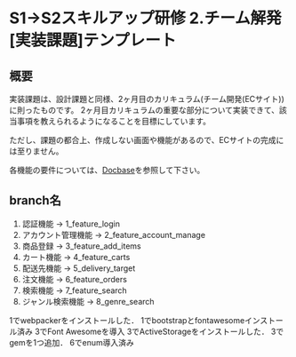 # S1→S2スキルアップ研修 2.チーム解発[実装課題]テンプレート
## 概要
実装課題は、設計課題と同様、2ヶ月目のカリキュラム(チーム開発(ECサイト))に則ったものです。
2ヶ月目カリキュラムの重要な部分について実装できて、該当事項を教えられるようになることを目標にしています。

ただし、課題の都合上、作成しない画面や機能があるので、ECサイトの完成には至りません。

各機能の要件については、[Docbase](https://docbase.io/posts/981614/sharing/c6bf1283-d32e-4ba8-bc43-a8c869bd3f4e)を参照して下さい。

## branch名
1. 認証機能 → 1_feature_login
2. アカウント管理機能 → 2_feature_account_manage
3. 商品登録 → 3_feature_add_items
4. カート機能 → 4_feature_carts
5. 配送先機能 → 5_delivery_target
6. 注文機能 → 6_feature_orders
7. 検索機能 → 7_feature_search
8. ジャンル検索機能 → 8_genre_search

1でwebpackerをインストールした．
1でbootstrapとfontawesomeインストール済み
3でFont Awesomeを導入
3でActiveStorageをインストールした．
3でgemを1つ追加．
6でenum導入済み
